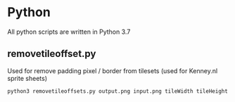 # Python

All python scripts are written in Python 3.7

## removetileoffset.py
Used for remove padding pixel / border from tilesets (used for Kenney.nl sprite sheets)

``` python3 removetileoffsets.py output.png input.png tileWidth tileHeight ```
